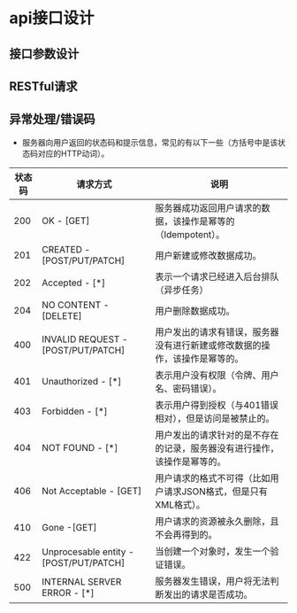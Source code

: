 # api接口设计

## 接口参数设计

## RESTful请求


## 异常处理/错误码

- 服务器向用户返回的状态码和提示信息，常见的有以下一些（方括号中是该状态码对应的HTTP动词）。

|状态码|请求方式|说明|
|-|-|-|
|200 |OK - [GET]|服务器成功返回用户请求的数据，该操作是幂等的（Idempotent）。
|201 |CREATED - [POST/PUT/PATCH]|用户新建或修改数据成功。
|202 |Accepted - [*]|表示一个请求已经进入后台排队（异步任务）
|204 |NO CONTENT - [DELETE]|用户删除数据成功。
|400 |INVALID REQUEST - [POST/PUT/PATCH]|用户发出的请求有错误，服务器没有进行新建或修改数据的操作，该操作是幂等的。
|401 |Unauthorized - [*]|表示用户没有权限（令牌、用户名、密码错误）。
|403 |Forbidden - [*] |表示用户得到授权（与401错误相对），但是访问是被禁止的。
|404 |NOT FOUND - [*]|用户发出的请求针对的是不存在的记录，服务器没有进行操作，该操作是幂等的。
|406 |Not Acceptable - [GET]|用户请求的格式不可得（比如用户请求JSON格式，但是只有XML格式）。
|410 |Gone -[GET]|用户请求的资源被永久删除，且不会再得到的。
|422 |Unprocesable entity - [POST/PUT/PATCH]|当创建一个对象时，发生一个验证错误。
|500 |INTERNAL SERVER ERROR - [*]|服务器发生错误，用户将无法判断发出的请求是否成功。